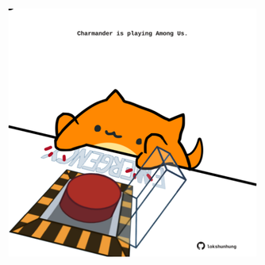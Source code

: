 <!-- built at 10/06/2025, 08:00:32 UTC -->
<p align="center">
  <img width="500" height="500" src="./ReadmeImage.svg">
</p>
